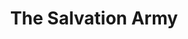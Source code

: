 ---
title: "The Salvation Army"
url: /san-diego/the-salvation-army-otay-mesa-road/
shop: charity
---